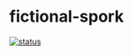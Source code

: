# fictional-spork

[![status](https://github.com/flederwiesel/fictional-spork/actions/workflows/github-actions-demo.yml/badge.svg)](https://github.com/flederwiesel/fictional-spork/actions/workflows/github-actions-demo.yml)
